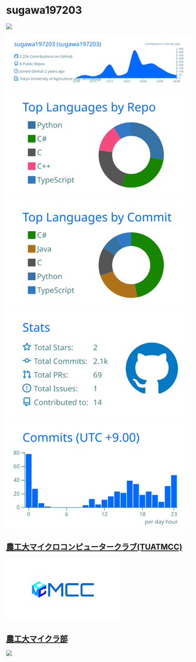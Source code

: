 # sugawa197203

![](https://typograssy.deno.dev/api?text=%E3%81%8A%E3%82%8C%E3%81%AFSUGAWA%E3%81%A0!%20%20&comment=)


[![](https://raw.githubusercontent.com/sugawa197203/sugawa197203/main/profile-summary-card-output/transparent/0-profile-details.svg)](https://github.com/vn7n24fzkq/github-profile-summary-cards)
[![](https://raw.githubusercontent.com/sugawa197203/sugawa197203/main/profile-summary-card-output/transparent/1-repos-per-language.svg)](https://github.com/vn7n24fzkq/github-profile-summary-cards) [![](https://raw.githubusercontent.com/sugawa197203/sugawa197203/main/profile-summary-card-output/transparent/2-most-commit-language.svg)](https://github.com/vn7n24fzkq/github-profile-summary-cards)
[![](https://raw.githubusercontent.com/sugawa197203/sugawa197203/main/profile-summary-card-output/transparent/3-stats.svg)](https://github.com/vn7n24fzkq/github-profile-summary-cards) [![](https://raw.githubusercontent.com/sugawa197203/sugawa197203/main/profile-summary-card-output/transparent/4-productive-time.svg)](https://github.com/vn7n24fzkq/github-profile-summary-cards)


## [農工大マイクロコンピュータークラブ(TUATMCC)](https://tuatmcc.com)

<p align="left">
  <a href="https://www.tuatmcc.com">
    <img height="170" src="https://raw.githubusercontent.com/tuatmcc/icons/main/wordmark-logo%401960x1080.svg">
  </a>
</p>

## [農工大マイクラ部](https://tuatmc.github.io)

<p align="left">
  <img height="170" src="https://avatars.githubusercontent.com/u/110475723">
</p>
